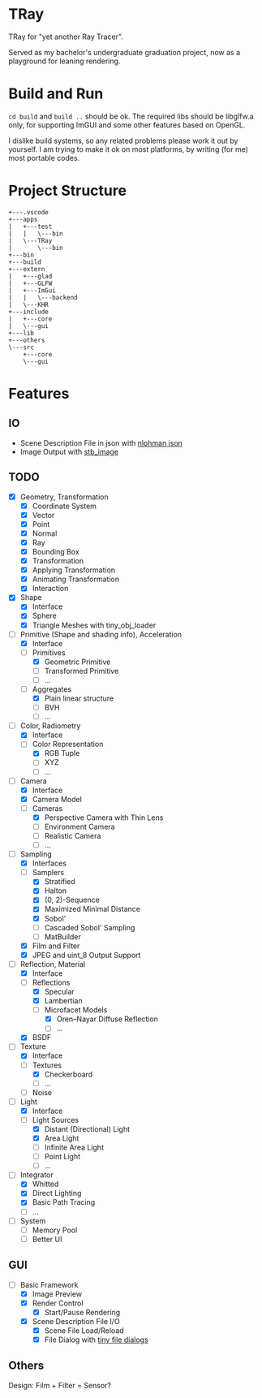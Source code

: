 # TRay

TRay for "yet another Ray Tracer".

Served as my bachelor's undergraduate graduation project, now as a playground for leaning rendering.

# Build and Run

`cd build` and `build ..` should be ok. The required libs should be libglfw.a only, for supporting ImGUI and some other features based on OpenGL.

I dislike build systems, so any related problems please work it out by yourself. I am trying to make it ok on most platforms, by writing (for me) most portable codes.

# Project Structure

```text
+---.vscode
+---apps
|   +---test
|   |   \---bin
|   \---TRay
|       \---bin
+---bin
+---build
+---extern
|   +---glad
|   +---GLFW
|   +---ImGui
|   |   \---backend
|   \---KHR
+---include
|   +---core
|   \---gui
+---lib
+---others
\---src
    +---core
    \---gui
```

# Features

## IO

- Scene Description File in json with [nlohman json](https://github.com/nlohmann/json)
- Image Output with [stb_image](https://github.com/nothings/stb)

## TODO

- [x] Geometry, Transformation
  - [x] Coordinate System
  - [x] Vector
  - [x] Point
  - [x] Normal
  - [x] Ray
  - [x] Bounding Box
  - [x] Transformation
  - [x] Applying Transformation
  - [x] Animating Transformation
  - [x] Interaction
- [x] Shape
  - [x] Interface
  - [x] Sphere
  - [x] Triangle Meshes with tiny_obj_loader
- [ ] Primitive (Shape and shading info), Acceleration
  - [x] Interface
  - [ ] Primitives
    - [x] Geometric Primitive
    - [ ] Transformed Primitive
    - [ ] ...
  - [ ] Aggregates
    - [x] Plain linear structure
    - [ ] BVH
    - [ ] ...
- [ ] Color, Radiometry
  - [x] Interface
  - [ ] Color Representation
    - [x] RGB Tuple
    - [ ] XYZ
    - [ ] ...
- [ ] Camera
  - [x] Interface
  - [x] Camera Model
  - [ ] Cameras
    - [x] Perspective Camera with Thin Lens
    - [ ] Environment Camera
    - [ ] Realistic Camera
    - [ ] ...
- [ ] Sampling
  - [x] Interfaces
  - [ ] Samplers
    - [x] Stratified
    - [x] Halton
    - [x] (0, 2)-Sequence
    - [x] Maximized Minimal Distance
    - [x] Sobol'
    - [ ] Cascaded Sobol' Sampling
    - [ ] MatBuilder
  - [x] Film and Filter
  - [x] JPEG and uint_8 Output Support
- [ ] Reflection, Material
  - [x] Interface
  - [ ] Reflections
    - [x] Specular
    - [x] Lambertian
    - [ ] Microfacet Models
      - [x] Oren–Nayar Diffuse Reflection
      - [ ] ...
  - [x] BSDF
- [ ] Texture
  - [x] Interface
  - [ ] Textures
    - [x] Checkerboard
    - [ ] ...
  - [ ] Noise
- [ ] Light
  - [x] Interface
  - [ ] Light Sources
    - [x] Distant (Directional) Light
    - [x] Area Light
    - [ ] Infinite Area Light
    - [ ] Point Light
    - [ ] ...
- [ ] Integrator
  - [x] Whitted
  - [x] Direct Lighting
  - [x] Basic Path Tracing
  - [ ] ...
- [ ] System
  - [ ] Memory Pool
  - [ ] Better UI

## GUI

- [ ] Basic Framework
  - [x] Image Preview
  - [x] Render Control
    - [x] Start/Pause Rendering
  - [x] Scene Description File I/O
    - [x] Scene File Load/Reload
    - [x] File Dialog with [tiny file dialogs](https://sourceforge.net/projects/tinyfiledialogs/)

## Others

Design: Film + Filter = Sensor?